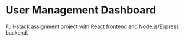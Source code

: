 # User Management Dashboard

Full-stack assignment project with React frontend and Node.js/Express backend.
